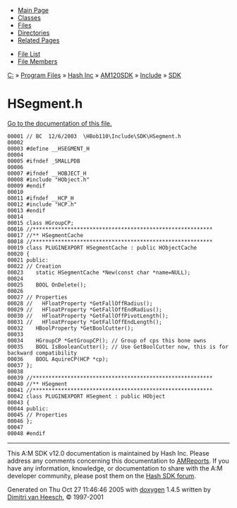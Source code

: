 <div class="tabs">

- [Main Page](index.md)
- [Classes](annotated.md)
- <span id="current">[Files](files.md)</span>
- [Directories](dirs.md)
- [Related Pages](pages.md)

</div>

<div class="tabs">

- [File List](files.md)
- [File Members](globals.md)

</div>

<div class="nav">

<a href="dir_C_3A_2F.md" class="el">C:</a> » <a href="dir_C_3A_2FProgram_20Files_2F.md" class="el">Program Files</a> » <a href="dir_C_3A_2FProgram_20Files_2FHash_20Inc_2F.md" class="el">Hash Inc</a> » <a href="dir_C_3A_2FProgram_20Files_2FHash_20Inc_2FAM120SDK_2F.md" class="el">AM120SDK</a> » <a href="dir_C_3A_2FProgram_20Files_2FHash_20Inc_2FAM120SDK_2FInclude_2F.md" class="el">Include</a> » <a href="dir_C_3A_2FProgram_20Files_2FHash_20Inc_2FAM120SDK_2FInclude_2FSDK_2F.md" class="el">SDK</a>

</div>

# HSegment.h

[Go to the documentation of this file.](HSegment_8h.md)

<div class="fragment">

``` fragment
00001 // BC  12/6/2003  \HBob110\Include\SDK\HSegment.h
00002 
00003 #define __HSEGMENT_H
00004 
00005 #ifndef _SMALLPDB
00006 
00007 #ifndef __HOBJECT_H
00008 #include "HObject.h"
00009 #endif
00010 
00011 #ifndef __HCP_H
00012 #include "HCP.h"
00013 #endif
00014 
00015 class HGroupCP;
00016 //*********************************************************
00017 //** HSegmentCache
00018 //*********************************************************
00019 class PLUGINEXPORT HSegmentCache : public HObjectCache
00020 {
00021 public:
00022 // Creation
00023    static HSegmentCache *New(const char *name=NULL);
00024    
00025    BOOL OnDelete();
00026 
00027 // Properties
00028 //   HFloatProperty *GetFallOffRadius();
00029 //   HFloatProperty *GetFallOffEndRadius();
00030 //   HFloatProperty *GetFallOffPivotLength();
00031 //   HFloatProperty *GetFallOffEndLength();
00032    HBoolProperty *GetBoolCutter();
00033    
00034    HGroupCP *GetGroupCP(); // Group of cps this bone owns
00035    BOOL IsBooleanCutter(); // Use GetBoolCutter now, this is for backward compatibility
00036    BOOL AquireCP(HCP *cp);
00037 };
00038 
00039 //*********************************************************
00040 //** HSegment
00041 //*********************************************************
00042 class PLUGINEXPORT HSegment : public HObject
00043 {
00044 public:
00045 // Properties
00046 };
00047 
00048 #endif
```

</div>

------------------------------------------------------------------------

<span class="small">This A:M SDK v12.0 documentation is maintained by Hash Inc. Please address any comments concerning this documentation to [AMReports](http://www.hash.com/reports). If you have any information, knowledge, or documentation to share with the A:M developer community, please post them on the [Hash SDK forum](http://www.hash.com/forums/index.php?showforum=11).</span>

Generated on Thu Oct 27 11:46:46 2005 with [<span class="image placeholder" original-image-src="doxygen.png" original-image-title="" height="45" width="100" align="middle" border="0">doxygen</span>](http://www.doxygen.org/index.html) 1.4.5 written by [Dimitri van Heesch](mailto:dimitri@stack.nl), © 1997-2001
